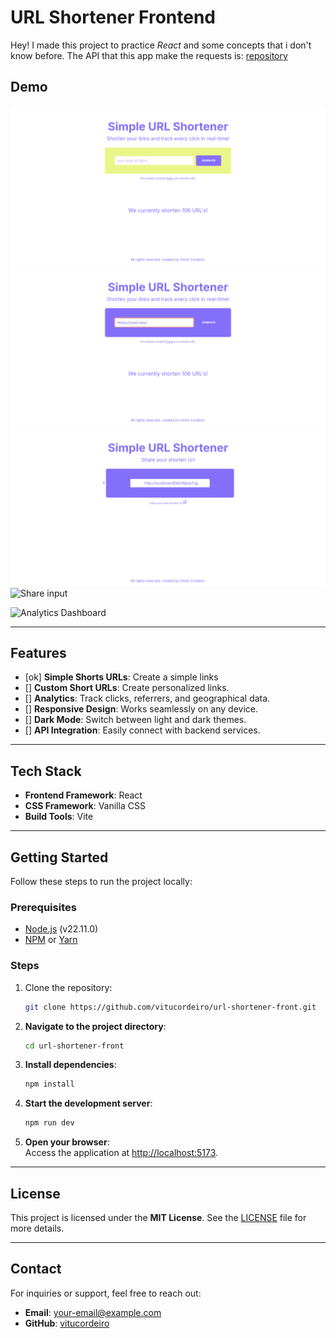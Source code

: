 # URL Shortener Frontend

Hey! I made this project to practice *React* and some concepts that i don't know before. The API that this app make the requests is: [repository](https://github.com/vitucordeiro/urlshortener)

## Demo
![Home Screen](/assets/home.png)  
![Home Input](/assets/home-input.png)  
![Share page](/assets/share-page.png)  
![Share input](/assets/share-input.png)  

  ![Analytics Dashboard](https://your-screenshot-url.com/dashboard.png)

---

## Features
- [ok] **Simple Shorts URLs**: Create a simple links
- [] **Custom Short URLs**: Create personalized links.  
- [] **Analytics**: Track clicks, referrers, and geographical data.  
- [] **Responsive Design**: Works seamlessly on any device.  
- [] **Dark Mode**: Switch between light and dark themes.  
- [] **API Integration**: Easily connect with backend services.  

---

## Tech Stack
- **Frontend Framework**: React
- **CSS Framework**: Vanilla CSS 
- **Build Tools**: Vite 
---

## Getting Started
Follow these steps to run the project locally:

### Prerequisites
- [Node.js](https://nodejs.org/) (v22.11.0)  
- [NPM](https://npmjs.com/) or [Yarn](https://yarnpkg.com/)  

### Steps
1. Clone the repository:
   ```bash
   git clone https://github.com/vitucordeiro/url-shortener-front.git

1. **Navigate to the project directory**:
    ```bash
    cd url-shortener-front
    ```

2. **Install dependencies**:
    ```bash
    npm install
    ```

3. **Start the development server**:
    ```bash
    npm run dev
    ```

4. **Open your browser**:  
   Access the application at [http://localhost:5173](http://localhost:5173).

---

## License

This project is licensed under the **MIT License**. See the [LICENSE](./LICENSE) file for more details.

---

## Contact

For inquiries or support, feel free to reach out:

- **Email**: [your-email@example.com](mailto:victorcordeiro.contact@gmail.com)  
- **GitHub**: [vitucordeiro](https://github.com/vitucordeiro)  
